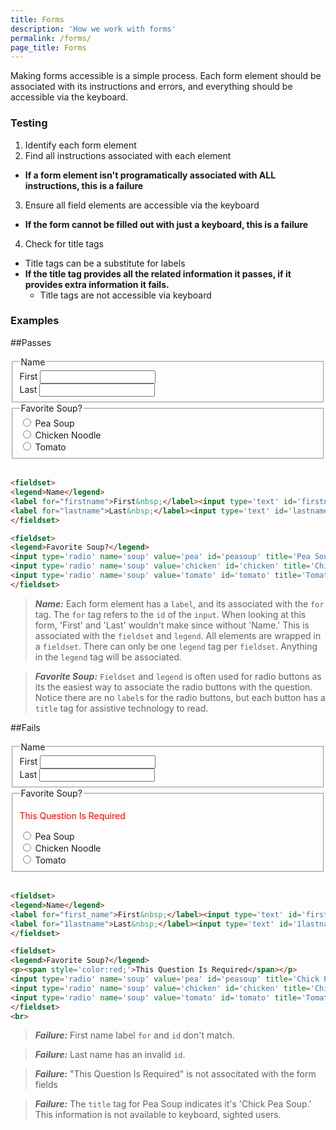 ```yaml
---
title: Forms
description: 'How we work with forms'
permalink: /forms/
page_title: Forms
---
```

Making forms accessible is a simple process. Each form element should be associated with its instructions and errors, and everything should be accessible via the keyboard. 

### Testing 

1. Identify each form element
2. Find all instructions associated with each element
  * __If a form element isn't programatically associated with ALL instructions, this is a failure__
3. Ensure all field elements are accessible via the keyboard
  * __If the form cannot be filled out with just a keyboard, this is a failure__
4. Check for title tags
  * Title tags can be a substitute for labels
  * __If the title tag provides all the related information it passes, if it provides extra information it fails.__
    * Title tags are not accessible via keyboard


### Examples
##Passes

<fieldset>
<legend>Name</legend>
<label for="firstname">First&nbsp;</label><input type='text' id='firstname'><br>
<label for="lastname">Last&nbsp;</label><input type='text' id='lastname'>
</fieldset>

<fieldset>
<legend>Favorite Soup?</legend>
<input type='radio' name='soup' value='pea' id='peasoup' title='Pea Soup'>&nbsp;Pea Soup<br>
<input type='radio' name='soup' value='chicken' id='chicken' title='Chicken Noodle'>&nbsp;Chicken Noodle<br>
<input type='radio' name='soup' value='tomato' id='tomato' title='Tomato'>&nbsp;Tomato
</fieldset>
<br>

```html
<fieldset>
<legend>Name</legend>
<label for="firstname">First&nbsp;</label><input type='text' id='firstname'><br>
<label for="lastname">Last&nbsp;</label><input type='text' id='lastname'>
</fieldset>

<fieldset>
<legend>Favorite Soup?</legend>
<input type='radio' name='soup' value='pea' id='peasoup' title='Pea Soup'>&nbsp;Pea Soup<br>
<input type='radio' name='soup' value='chicken' id='chicken' title='Chicken Noodle'>&nbsp;Chicken Noodle<br>
<input type='radio' name='soup' value='tomato' id='tomato' title='Tomato'>&nbsp;Tomato
</fieldset>
```
> ___Name:___ Each form element has a ```label```, and its associated with the ```for``` tag. The ```for``` tag refers to the ```id``` of the ```input```. When looking at this form, 'First' and 'Last' wouldn't make since without 'Name.' This is associated with the ```fieldset``` and ```legend```. All elements are wrapped in a ```fieldset```. There can only be one ```legend``` tag per ```fieldset```. Anything in the ```legend``` tag will be associated.

> ___Favorite Soup:___ ```Fieldset``` and ```legend``` is often used for radio buttons as its the easiest way to associate the radio buttons with the question. Notice there are no ```label```s for the radio buttons, but each button has a ```title``` tag for assistive technology to read. 

##Fails

<fieldset>
<legend>Name</legend>
<label for="first_name">First&nbsp;</label><input type='text' id='firstname'><br>
<label for="1lastname">Last&nbsp;</label><input type='text' id='1lastname'>
</fieldset>

<fieldset>
<legend>Favorite Soup?</legend>
<p><span style='color:red;'>This Question Is Required</span></p>
<input type='radio' name='soup' value='pea' id='peasoup' title='Chick Pea Soup'>&nbsp;Pea Soup<br>
<input type='radio' name='soup' value='chicken' id='chicken' title='Chicken Noodle'>&nbsp;Chicken Noodle<br>
<input type='radio' name='soup' value='tomato' id='tomato' title='Tomato'>&nbsp;Tomato
</fieldset>
<br>

```html
<fieldset>
<legend>Name</legend>
<label for="first_name">First&nbsp;</label><input type='text' id='firstname'><br>
<label for="1lastname">Last&nbsp;</label><input type='text' id='1lastname'>
</fieldset>

<fieldset>
<legend>Favorite Soup?</legend>
<p><span style='color:red;'>This Question Is Required</span></p>
<input type='radio' name='soup' value='pea' id='peasoup' title='Chick Pea Soup'>&nbsp;Pea Soup<br>
<input type='radio' name='soup' value='chicken' id='chicken' title='Chicken Noodle'>&nbsp;Chicken Noodle<br>
<input type='radio' name='soup' value='tomato' id='tomato' title='Tomato'>&nbsp;Tomato
</fieldset>
<br>
```

> ___Failure:___ First name label ```for``` and ```id``` don't match.

> ___Failure:___ Last name has an invalid ```id```.

> ___Failure:___ "This Question Is Required" is not associtated with the form fields

> ___Failure:___ The ```title``` tag for Pea Soup indicates it's 'Chick Pea Soup.' This information is not available to keyboard, sighted users.


